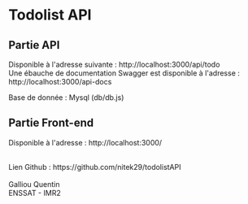 # Todolist API
## Partie API
Disponible à l'adresse suivante : 
http://localhost:3000/api/todo
<br>Une ébauche de documentation Swagger est disponible à l'adresse : 
http://localhost:3000/api-docs

Base de donnée : Mysql (db/db.js)
## Partie Front-end 
Disponible à l'adresse :
http://localhost:3000/


<br>
Lien Github : https://github.com/nitek29/todolistAPI
<br><br>Galliou Quentin 
<br>ENSSAT - IMR2